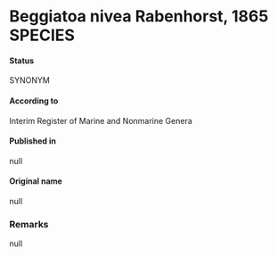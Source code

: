 Beggiatoa nivea Rabenhorst, 1865 SPECIES
=======

#### Status
SYNONYM

#### According to
Interim Register of Marine and Nonmarine Genera

#### Published in
null

#### Original name
null

### Remarks
null